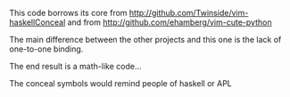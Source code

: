 
This code borrows its core from <http://github.com/Twinside/vim-haskellConceal> and from <http://github.com/ehamberg/vim-cute-python>


The main difference between the other projects and this one is the lack of one-to-one binding.

The end result is a math-like code...

The conceal symbols would remind people of haskell or APL
